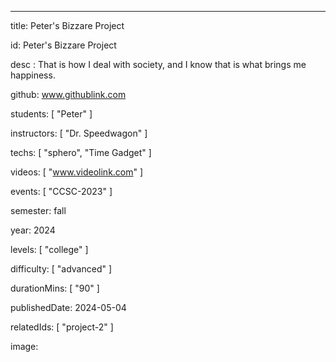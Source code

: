 ---
title: Peter's Bizzare Project

id: Peter's Bizzare Project

desc : That is how I deal with society, and I know that is what brings me happiness.

github: www.githublink.com

students: [ "Peter" ]

instructors: [ "Dr. Speedwagon" ]

techs: [ "sphero", "Time Gadget" ]

videos: [ "www.videolink.com" ]

events: [ "CCSC-2023" ]

semester: fall

year: 2024

levels: [ "college" ]

difficulty: [ "advanced" ]

durationMins: [ "90" ]

publishedDate: 2024-05-04

relatedIds: [ "project-2" ]

image: